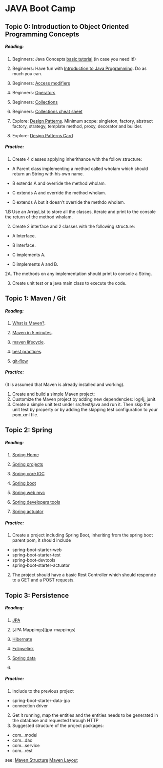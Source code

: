 # JAVA Boot Camp

## Topic 0: Introduction to Object Oriented Programming Concepts

##### Reading:
1. Beginners: Java Concepts [basic tutorial][java-concepts] (in case you need it!)

2. Beginners: Have fun with [Introduction to Java Programming][introduction-to-java]. Do as much you can.

3. Beginners: [Access modifiers][java-access-control]

4. Beginners: [Operators][java-operators]

5. Beginners: [Collections][java-collections]

6. Beginners: [Collections cheat sheet][java-collections-cheat-sheet]

7. Explore: [Design Patterns][design-patterns]. Minimum scope: singleton, factory, abstract factory, strategy, template method, proxy, decorator and builder.

8. Explore: [Design Patterns Card][design-patterns-cheat-sheet]


##### Practice:
1. Create 4 classes applying inherithance with the follow structure:

- A Parent class implementing a method called whoIam which should return an String with his own name.

- B extends A and override the method whoIam.

- C extends A and override the method whoIam.

- D extends A but it doesn't override the methdo whoIam.

1.B Use an ArrayList to store all the classes, iterate and print to the console the return of the method whoIam.

2. Create 2 interface and 2 classes with the following structure:

- A Interface.

- B Interface.

- C implements A.

- D implements A and B.


2A. The methods on any implementation should print to console a String.


3. Create unit test or a java main class to execute the code.


## Topic 1: Maven / Git

##### Reading:
1. [What is Maven?][what-is-maven].

2. [Maven in 5 minutes][maven-in-5].

3. [maven lifecycle][maven-life-cycle].

4. [best practices][maven-best-practices].

5. [git-flow][gitflow]

##### Practice:
(It is assumed that Maven is already installed and working).

1. Create and build a simple Maven project:
2. Customize the Maven project by adding new dependencies: log4j, junit.
3. Create a simple unit test under src/test/java and run it. Then skip the unit test by property or by adding the skipping test configuration to your pom.xml file.

## Topic 2: Spring

##### Reading:
1. [Spring Home][spring-home]

2. [Spring projects][spring-projects]

3. [Spring core IOC][spring-core-ioc]

4. [Spring boot][spring-boot]

5. [Spring web mvc][spring-web-mvc]

6. [Spring developers tools][spring-developers-tool]

7. [Spring actuator][spring-actuator]

##### Practice:
1. Create a project including Spring Boot, inheriting from the spring boot parent pom, it should include
- spring-boot-starter-web
- spring-boot-starter-test
- spring-boot-devtools
- spring-boot-starter-actuator
2. The project should have a basic Rest Controller which should responde to a GET and a POST requests.

## Topic 3: Persistence

##### Reading:
1. [JPA][jpa]

2. [JPA Mappings][jpa-mappings]

3. [Hibernate][hibernate]

4. [Eclipselink][eclipselink]

5. [Spring data][spring-data]

6. 

##### Practice:
1. Include to the previous project
- spring-boot-starter-data-jpa
- connection driver
2. Get it running, map the entities and the entities needs to be generated in the database and requested through HTTP
3. Suggested structure of the project
packages: 
- com.<organization>.<nameofapplication>.model
- com.<organization>.<nameofapplication>.dao
- com.<organization>.<nameofapplication>.service
- com.<organization>.<nameofapplication>.rest

see:
[Maven Structure][maven-structure]
[Maven Layout][maven-layout]

<!-- Topic 0 OOP/JAVA  -->
[java-concepts]: https://docs.oracle.com/javase/tutorial/java/concepts/
[introduction-to-java]: https://www.ibm.com/developerworks/java/tutorials/j-introtojava1/
[java-access-control]: https://docs.oracle.com/javase/tutorial/java/javaOO/accesscontrol.html
[java-operators]: https://docs.oracle.com/javase/tutorial/java/nutsandbolts/opsummary.html
[java-collections]: https://docs.oracle.com/javase/8/docs/technotes/guides/collections/overview.html
[java-collections-cheat-sheet]: https://i.stack.imgur.com/EmzXy.gif
[design-patterns]: https://en.wikipedia.org/wiki/Software_design_pattern
[design-patterns-cheat-sheet]: http://www.mcdonaldland.info/files/designpatterns/designpatternscard.pdf

<!-- Topic 1 Maven/Git  -->
[what-is-maven]: https://maven.apache.org/what-is-maven.html
[maven-life-cycle]: https://maven.apache.org/guides/introduction/introduction-to-the-lifecycle.html
[maven-in-5]: https://maven.apache.org/guides/getting-started/maven-in-five-minutes.html
[maven-best-practices]: https://books.sonatype.com/mvnref-book/reference/pom-relationships-sect-pom-best-practice.html
[gitflow]: https://www.atlassian.com/git/tutorials/comparing-workflows/gitflow-workflow

<!-- Topic 2 Spring  -->
[spring-home]: https://spring.io/
[spring-projects]: https://spring.io/projects
[spring-core-ioc]: https://docs.spring.io/spring-framework/docs/current/spring-framework-reference/core.html
[spring-boot]: https://docs.spring.io/spring-boot/docs/current/reference/html/using-boot-build-systems.html
[spring-developers-tool]: https://docs.spring.io/spring-boot/docs/current/reference/html/using-boot-devtools.html
[spring-web-mvc]: https://docs.spring.io/spring/docs/current/spring-framework-reference/web.html
[spring-actuator]: https://docs.spring.io/spring-boot/docs/current/reference/html/production-ready.html-

<!-- Topic 3 Persistence -->
[jpa]: https://www.oracle.com/technetwork/java/javaee/documentation/index.html
[jpa-mapping]: https://en.wikibooks.org/wiki/Java_Persistence
[hibernate]: https://hibernate.org/orm/documentation/
[eclipselink]: http://www.eclipse.org/eclipselink/documentation/
[spring-data]: https://docs.spring.io/spring-data/jpa/docs/current/reference/html/
[maven-structure]: https://maven.apache.org/guides/getting-started/
[maven-layout]: https://maven.apache.org/guides/introduction/introduction-to-the-standard-directory-layout.html
